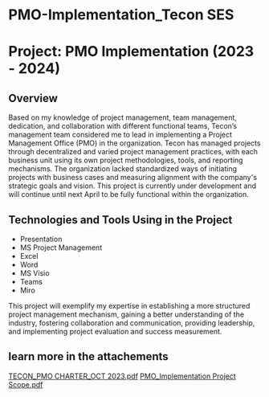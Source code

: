 # PMO-Implementation_Tecon SES

# Project: PMO Implementation (2023 - 2024)

## Overview
Based on my knowledge of project management, team management, dedication, and collaboration with different functional teams, Tecon’s management team considered me to lead in implementing a Project Management Office (PMO) in the organization. Tecon has managed projects through decentralized and varied project management practices, with each business unit using its own project methodologies, tools, and reporting mechanisms. The organization lacked standardized ways of initiating projects with business cases and measuring alignment with the company's strategic goals and vision. This project is currently under development and will continue until next April to be fully functional within the organization.

## Technologies and Tools Using in the Project
- Presentation
- MS Project Management
- Excel
- Word
- MS Visio
- Teams
- Miro

This project will exemplify my expertise in establishing a more structured project management mechanism, gaining a better understanding of the industry, fostering collaboration and communication, providing leadership, and implementing project evaluation and success measurement.

## learn more in the attachements
[TECON_PMO CHARTER_OCT 2023.pdf](https://github.com/thanwin212/PMO-Implementation/files/13266129/TECON_PMO.CHARTER_OCT.2023.pdf)
[PMO_Implementation Project Scope.pdf](https://github.com/thanwin212/PMO-Implementation/files/13266127/PMO_Implementation.Project.Scope.pdf)



